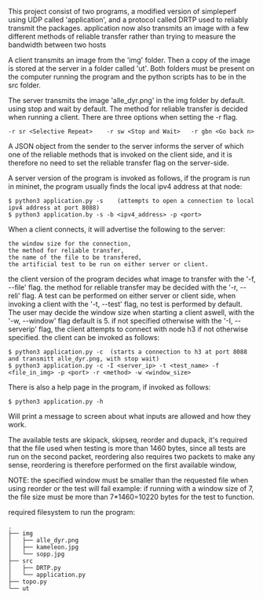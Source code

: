 This project consist of two programs, a modified version of simpleperf using UDP called 'application',
and a protocol called DRTP used to reliably transmit the packages.
application now also transmits an image with a few different methods of reliable transfer
rather than trying to measure the bandwidth between two hosts

A client transmits an image from the 'img' folder.
Then a copy of the image is stored at the server in a folder called 'ut'.
Both folders must be present on the computer running the program
and the python scripts has to be in the src folder.

The server transmits the image 'alle_dyr.png' in the img folder by default.
using stop and wait by default.
The method for reliable transfer is decided when running a client. There are three options when setting the -r flag.

    -r sr <Selective Repeat>    -r sw <Stop and Wait>   -r gbn <Go back n>
    
A JSON object from the sender to the server informs the server of which one of the reliable methods that is invoked on the client side, and it is therefore no need to set the reliable transfer flag on the server-side. 

A server version of the program is invoked as follows, if the program is run in mininet, 
the program usually finds the local ipv4 address at that node:

    $ python3 application.py -s    (attempts to open a connection to local ipv4 address at port 8088)
    $ python3 application.by -s -b <ipv4_address> -p <port>

When a client connects, it will advertise the following to the server:

    the window size for the connection,
    the method for reliable transfer,
    the name of the file to be transfered,
    the artificial test to be run on either server or client.
    
the client version of the program decides what image to transfer with the '-f, --file' flag.
the method for reliable transfer may be decided with the '-r, --reli' flag.
A test can be performed on either server or client side, when invoking a client with the '-t, --test' flag,
no test is performed by default.
The user may decide the window size when starting a client aswell, with the '-w, --window' flag default is 5.
if not specified otherwise with the '-I, --serverip' flag, 
the client attempts to connect with node h3 if not otherwise specified.
the client can be invoked as follows:

    $ python3 application.py -c  (starts a connection to h3 at port 8088 and transmitt alle_dyr.png, with stop wait)
    $ python3 application.py -c -I <server_ip> -t <test_name> -f <file_in_img> -p <port> -r <method> -w <window_size>

There is also a help page in the program, if invoked as follows:

    $ python3 application.py -h

Will print a message to screen about what inputs are allowed and how they work. 

The available tests are skipack, skipseq, reorder and dupack, it's required that the file used when testing is more than 1460 bytes,
since all tests are run on the second packet, reordering also requires two packets to make any sense, 
reordering is therefore performed on the first available window, 

NOTE: the specified window must be smaller than the requested file when using reorder or the test will fail
example: if running with a window size of 7, the file size must be more than 7*1460=10220 bytes for the test to function.

required filesystem to run the program:

    .
    ├── img
    │   ├── alle_dyr.png
    │   ├── kameleon.jpg
    │   └── sopp.jpg
    ├── src
    │   ├── DRTP.py
    │   └── application.py
    ├── topo.py
    └── ut

